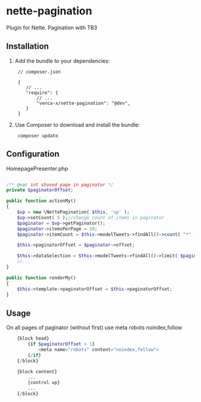 nette-pagination
===============

Plugin for Nette. Pagination with TB3

Installation
------------

1. Add the bundle to your dependencies:

        // composer.json

        {
           // ...
           "require": {
               // ...
			   "venca-x/nette-pagination": "@dev",
           }
        }

2. Use Composer to download and install the bundle:

        composer update

Configuration
-------------

HomepagePresenter.php

```php

/** @var int shoved page in paginator */
private $paginatorOffset;

public function actionMy()
{
    $vp = new \NettePagination( $this, 'vp' );
    $vp->setCount( 5 );//change count of items in paginator
    $paginator = $vp->getPaginator();
    $paginator->itemsPerPage = 20;
    $paginator->itemCount = $this->modelTweets->findAll()->count( "*" );

    $this->paginatorOffset = $paginator->offset;

    $this->dataSelection = $this->modelTweets->findAll()->limit( $paginator->itemsPerPage, $paginator->offset );
    //...
}

public function renderMy()
{
    $this->template->paginatorOffset = $this->paginatorOffset;
}

```

Usage
-------------
On all pages of paginator (without first) use meta robots noindex,follow
```php
    {block head}
        {if $paginatorOffset > 1}
            <meta name="robots" content="noindex,follow">
        {/if}
    {/block}

    {block content}
        ...
        {control vp}
        ...
    {/block}
```